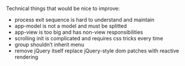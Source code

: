 Technical things that would be nice to improve:

- process exit sequence is hard to understand and maintain
- app-model is not a model and must be splitted
- app-view is too big and has non-view responsibilities
- scrolling init is complicated and requires css tricks every time
- group shouldn’t inherit menu
- remove jQuery itself replace jQuery-style dom patches with reactive rendering